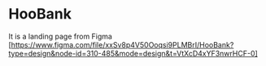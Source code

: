 # HooBank
It is a landing page from Figma
[https://www.figma.com/file/xxSv8p4V50Ooqsi9PLMBrI/HooBank?type=design&node-id=310-485&mode=design&t=VtXcD4xYF3nwrHCF-0]

